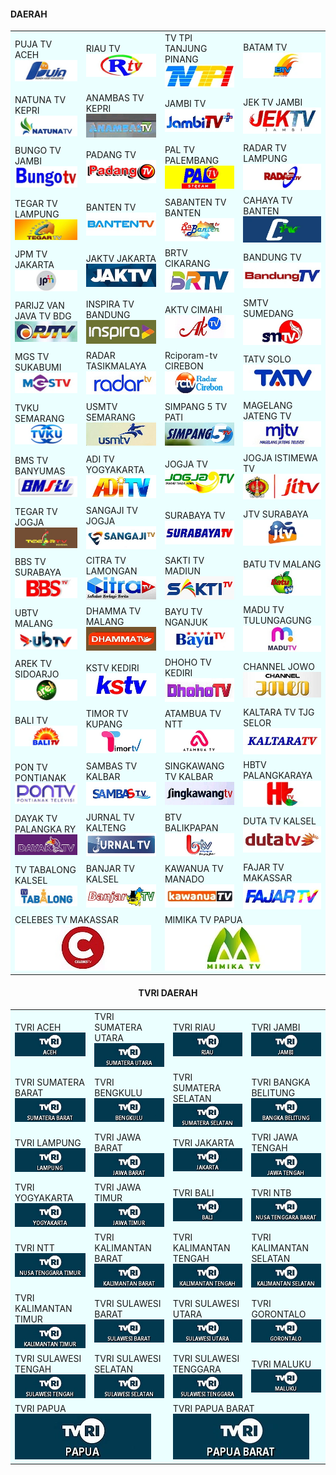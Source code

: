 <title>DAERAH</title>
<h4>DAERAH</h4>
<table align="center" border="0" bgcolor="#ebffff" cellspacing="0" cellpadding="8">
<tr>
<td>PUJA TV ACEH<br>
<a href="https://uwansm.github.io/5035/ciporam.tv"><img src="https://raw.githubusercontent.com/uwansm/1/0/5035.webp"/></a></td>
<td>RIAU TV<br>
<a href="https://uwansm.github.io/5008/ciporam.tv"><img src="https://raw.githubusercontent.com/uwansm/1/0/5008.webp"/></a></td>
<td>TV TPI TANJUNG PINANG<br>
<a href="http://ciporam-tv.blogspot.com/p/5019.html"><img src="https://raw.githubusercontent.com/uwansm/1/0/5019.webp"/></a></td>
<td>BATAM TV<br>
<a href="https://uwansm.github.io/5003/ciporam.tv"><img src="https://raw.githubusercontent.com/uwansm/1/0/5003.webp"/></a></td>
</tr>
<tr>
<td>NATUNA TV KEPRI<br>
<a href="https://uwansm.github.io/5066/ciporam.tv"><img src="https://raw.githubusercontent.com/uwansm/1/0/5066.webp"/></a></td>
<td>ANAMBAS TV KEPRI<br>
<a href="https://uwansm.github.io/5067/ciporam.tv"><img src="https://raw.githubusercontent.com/uwansm/1/0/5067.webp"/></a></td>
<td>JAMBI TV<br>
<a href="https://uwansm.github.io/5015/ciporam.tv"><img src="https://raw.githubusercontent.com/uwansm/1/0/5015.webp"/></a></td>
<td>JEK TV JAMBI<br>
<a href="https://uwansm.github.io/5009/ciporam.tv"><img src="https://raw.githubusercontent.com/uwansm/1/0/5009.webp"/></a></td>
</tr>
<tr>
<td>BUNGO TV JAMBI<br>
<a href="https://uwansm.github.io/5021/ciporam.tv"><img src="https://raw.githubusercontent.com/uwansm/1/0/5021.webp"/></a></td>
<td>PADANG TV<br>
<a href="https://uwansm.github.io/5011/ciporam.tv"><img src="https://raw.githubusercontent.com/uwansm/1/0/5011.webp"/></a></td>
<td>PAL TV PALEMBANG<br>
<a href="https://uwansm.github.io/5005/ciporam.tv"><img src="https://raw.githubusercontent.com/uwansm/1/0/5005.webp"/></a></td>
<td>RADAR TV LAMPUNG<br>
<a href="http://ciporam-tv.blogspot.com/p/5012.html"><img src="https://raw.githubusercontent.com/uwansm/1/0/5012.webp"/></a></td>
</tr>
<tr>
<td>TEGAR TV LAMPUNG<br>
<a href="https://uwansm.github.io/5029/ciporam.tv"><img src="https://raw.githubusercontent.com/uwansm/1/0/5029.webp"/></a></td>
<td>BANTEN TV<br>
<a href="https://uwansm.github.io/5034/ciporam.tv"><img src="https://raw.githubusercontent.com/uwansm/1/0/5034.webp"/></a></td>
<td>SABANTEN TV BANTEN<br>
<a href="https://uwansm.github.io/5058/ciporam.tv"><img src="https://raw.githubusercontent.com/uwansm/1/0/5058.webp"/></a></td>
<td>CAHAYA TV BANTEN<br>
<a href="https://uwansm.github.io/5054/ciporam.tv"><img src="https://raw.githubusercontent.com/uwansm/1/0/5054.webp"/></a></td>
</tr>
<tr>
<td>JPM TV JAKARTA<br>
<a href="https://uwansm.github.io/5004/ciporam.tv"><img src="https://raw.githubusercontent.com/uwansm/1/0/5004.webp"/></a></td>
<td>JAKTV JAKARTA<br>
<a href="https://uwansm.github.io/5024/ciporam.tv"><img src="https://raw.githubusercontent.com/uwansm/1/0/5024.webp"/></a></td>
<td>BRTV CIKARANG<br>
<a href="https://uwansm.github.io/5039/ciporam.tv"><img src="https://raw.githubusercontent.com/uwansm/1/0/5039.webp"/></a></td>
<td>BANDUNG TV<br>
<a href="https://uwansm.github.io/5025/ciporam.tv"><img src="https://raw.githubusercontent.com/uwansm/1/0/5025.webp"/></a></td>
</tr>
<tr>
<td>PARIJZ VAN JAVA TV BDG<br>
<a href="https://uwansm.github.io/5031/ciporam.tv"><img src="https://raw.githubusercontent.com/uwansm/1/0/5031.webp"/></a></td>
<td>INSPIRA TV BANDUNG<br>
<a href="https://uwansm.github.io/5040/ciporam.tv"><img src="https://raw.githubusercontent.com/uwansm/1/0/5040.webp"/></a></td>
<td>AKTV CIMAHI<br>
<a href="https://uwansm.github.io/5062/ciporam.tv"><img src="https://raw.githubusercontent.com/uwansm/1/0/5062.webp"/></a></td>
<td>SMTV SUMEDANG<br>
<a href="https://uwansm.github.io/5016/ciporam.tv"><img src="https://raw.githubusercontent.com/uwansm/1/0/5016.webp"/></a></td>
</tr>
<tr>
<td>MGS TV SUKABUMI<br>
<a href="https://uwansm.github.io/5046/ciporam.tv"><img src="https://raw.githubusercontent.com/uwansm/1/0/5046.webp"/></a></td>
<td>RADAR TASIKMALAYA<br>
<a href="https://uwansm.github.io/5047/ciporam.tv"><img src="https://raw.githubusercontent.com/uwansm/1/0/5047.webp"/></a></td>
<td>Rciporam-tv CIREBON<br>
<a href="https://uwansm.github.io/5006/ciporam.tv"><img src="https://raw.githubusercontent.com/uwansm/1/0/5006.webp"/></a></td>
<td>TATV SOLO<br>
<a href="https://uwansm.github.io/5038/ciporam.tv"><img src="https://raw.githubusercontent.com/uwansm/1/0/5038.webp"/></a></td>
</tr>
<tr>
<td>TVKU SEMARANG<br>
<a href="http://ciporam-tv.blogspot.com/p/5018.html"><img src="https://raw.githubusercontent.com/uwansm/1/0/5018.webp"/></a></td>
<td>USMTV SEMARANG<br>
<a href="https://uwansm.github.io/5069/ciporam.tv"><img src="https://raw.githubusercontent.com/uwansm/1/0/5069.webp"/></a></td>
<td>SIMPANG 5 TV PATI<br>
<a href="https://uwansm.github.io/5002/ciporam.tv"><img src="https://raw.githubusercontent.com/uwansm/1/0/5002.webp"/></a></td>
<td>MAGELANG JATENG TV<br>
<a href="https://uwansm.github.io/5026/ciporam.tv"><img src="https://raw.githubusercontent.com/uwansm/1/0/5026.webp"/></a></td>
</tr>
<tr>
<td>BMS TV BANYUMAS<br>
<a href="https://uwansm.github.io/5032/ciporam.tv"><img src="https://raw.githubusercontent.com/uwansm/1/0/5032.webp"/></a></td>
<td>ADI TV YOGYAKARTA<br>
<a href="https://uwansm.github.io/5020/ciporam.tv"><img src="https://raw.githubusercontent.com/uwansm/1/0/5020.webp"/></a></td>
<td>JOGJA TV<br>
<a href="https://uwansm.github.io/5055/ciporam.tv"><img src="https://raw.githubusercontent.com/uwansm/1/0/5055.webp"/></a></td>
<td>JOGJA ISTIMEWA TV<br>
<a href="https://uwansm.github.io/5022/ciporam.tv"><img src="https://raw.githubusercontent.com/uwansm/1/0/5022.webp"/></a></td>
</tr>
<tr>
<td>TEGAR TV JOGJA<br>
<a href="https://uwansm.github.io/5030/ciporam.tv"><img src="https://raw.githubusercontent.com/uwansm/1/0/5030.webp"/></a></td>
<td>SANGAJI TV JOGJA<br>
<a href="https://uwansm.github.io/5052/ciporam.tv"><img src="https://raw.githubusercontent.com/uwansm/1/0/5052.webp"/></a></td>
<td>SURABAYA TV<br>
<a href="https://uwansm.github.io/5059/ciporam.tv"><img src="https://raw.githubusercontent.com/uwansm/1/0/5059.webp"/></a></td>
<td>JTV SURABAYA<br>
<a href="https://uwansm.github.io/5001/ciporam.tv"><img src="https://raw.githubusercontent.com/uwansm/1/0/5001.webp"/></a></td>
</tr>
<tr>
<td>BBS TV SURABAYA<br>
<a href="http://ciporam-tv.blogspot.com/p/5042.html"><img src="https://raw.githubusercontent.com/uwansm/1/0/5042.webp"/></a></td>
<td>CITRA TV LAMONGAN<br>
<a href="https://uwansm.github.io/5028/ciporam.tv"><img src="https://raw.githubusercontent.com/uwansm/1/0/5028.webp"/></a></td>
<td>SAKTI TV MADIUN<br>
<a href="https://uwansm.github.io/5017/ciporam.tv"><img src="https://raw.githubusercontent.com/uwansm/1/0/5017.webp"/></a></td>
<td>BATU TV MALANG<br>
<a href="http://ciporam-tv.blogspot.com/p/5033.html"><img src="https://raw.githubusercontent.com/uwansm/1/0/5033.webp"/></a></td>
</tr>
<tr>
<td>UBTV MALANG<br>
<a href="https://uwansm.github.io/5070/ciporam.tv"><img src="https://raw.githubusercontent.com/uwansm/1/0/5070.webp"/></a></td>
<td>DHAMMA TV MALANG<br>
<a href="https://uwansm.github.io/5064/ciporam.tv"><img src="https://raw.githubusercontent.com/uwansm/1/0/5064.webp"/></a></td>
<td>BAYU TV NGANJUK<br>
<a href="https://uwansm.github.io/5037/ciporam.tv"><img src="https://raw.githubusercontent.com/uwansm/1/0/5037.webp"/></a></td>
<td>MADU TV TULUNGAGUNG<br>
<a href="https://uwansm.github.io/5045/ciporam.tv"><img src="https://raw.githubusercontent.com/uwansm/1/0/5045.webp"/></a></td>
</tr>
<tr>
<td>AREK TV SIDOARJO<br>
<a href="https://uwansm.github.io/5053/ciporam.tv"><img src="https://raw.githubusercontent.com/uwansm/1/0/5053.webp"/></a></td>
<td>KSTV KEDIRI<br>
<a href="https://uwansm.github.io/5060/ciporam.tv"><img src="https://raw.githubusercontent.com/uwansm/1/0/5060.webp"/></a></td>
<td>DHOHO TV KEDIRI<br>
<a href="https://uwansm.github.io/5061/ciporam.tv"><img src="https://raw.githubusercontent.com/uwansm/1/0/5061.webp"/></a></td>
<td>CHANNEL JOWO<br>
<a href="https://uwansm.github.io/5048/ciporam.tv"><img src="https://raw.githubusercontent.com/uwansm/1/0/5048.webp"/></a></td>
</tr>
<tr>
<td>BALI TV<br>
<a href="https://uwansm.github.io/5023/ciporam.tv"><img src="https://raw.githubusercontent.com/uwansm/1/0/5023.webp"/></a></td>
<td>TIMOR TV KUPANG<br>
<a href="https://uwansm.github.io/5056/ciporam.tv"><img src="https://raw.githubusercontent.com/uwansm/1/0/5056.webp"/></a></td>
<td>ATAMBUA TV NTT<br>
<a href="https://uwansm.github.io/5065/ciporam.tv"><img src="https://raw.githubusercontent.com/uwansm/1/0/5065.webp"/></a></td>
<td>KALTARA TV TJG SELOR<br>
<a href="https://uwansm.github.io/5051/ciporam.tv"><img src="https://raw.githubusercontent.com/uwansm/1/0/5051.webp"/></a></td>
</tr>
<tr>
<td>PON TV PONTIANAK<br>
<a href="https://uwansm.github.io/5010/ciporam.tv"><img src="https://raw.githubusercontent.com/uwansm/1/0/5010.webp"/></a></td>
<td>SAMBAS TV KALBAR<br>
<a href="https://uwansm.github.io/5057/ciporam.tv"><img src="https://raw.githubusercontent.com/uwansm/1/0/5057.webp"/></a></td>
<td>SINGKAWANG TV KALBAR<br>
<a href="https://uwansm.github.io/5068/ciporam.tv"><img src="https://raw.githubusercontent.com/uwansm/1/0/5068.webp"/></a></td>
<td>HBTV PALANGKARAYA<br>
<a href="https://uwansm.github.io/5036/ciporam.tv"><img src="https://raw.githubusercontent.com/uwansm/1/0/5036.webp"/></a></td>
</tr>
<tr>
<td>DAYAK TV PALANGKA RY<br>
<a href="https://uwansm.github.io/5050/ciporam.tv"><img src="https://raw.githubusercontent.com/uwansm/1/0/5050.webp"/></a></td>
<td>JURNAL TV KALTENG<br>
<a href="https://uwansm.github.io/5044/ciporam.tv"><img src="https://raw.githubusercontent.com/uwansm/1/0/5044.webp"/></a></td>
<td>BTV BALIKPAPAN<br>
<a href="https://uwansm.github.io/5007/ciporam.tv"><img src="https://raw.githubusercontent.com/uwansm/1/0/5007.webp"/></a></td>
<td>DUTA TV KALSEL<br>
<a href="https://uwansm.github.io/5041/ciporam.tv"><img src="https://raw.githubusercontent.com/uwansm/1/0/5041.webp"/></a></td>
</tr>
<tr>
<td>TV TABALONG KALSEL<br>
<a href="https://uwansm.github.io/5043/ciporam.tv"><img src="https://raw.githubusercontent.com/uwansm/1/0/5043.webp"/></a></td>
<td>BANJAR TV KALSEL<br>
<a href="https://uwansm.github.io/5049/ciporam.tv"><img src="https://raw.githubusercontent.com/uwansm/1/0/5049.webp"/></a></td>
<td>KAWANUA TV MANADO<br>
<a href="https://uwansm.github.io/5013/ciporam.tv"><img src="https://raw.githubusercontent.com/uwansm/1/0/5013.webp"/></a></td>
<td>FAJAR TV MAKASSAR<br>
<a href="https://uwansm.github.io/5027/ciporam.tv"><img src="https://raw.githubusercontent.com/uwansm/1/0/5027.webp"/></a></td>
</tr>
<tr>
<td colspan="2">CELEBES TV MAKASSAR<br>
<a href="https://uwansm.github.io/5063/ciporam.tv"><img src="https://raw.githubusercontent.com/uwansm/1/0/5063.webp"/></a></td>
<td colspan="2">MIMIKA TV PAPUA<br>
<a href="https://uwansm.github.io/5014/ciporam.tv"><img src="https://raw.githubusercontent.com/uwansm/1/0/5014.webp"/></a></td>
</tr>
</table>
<h4><center>TVRI DAERAH</center></h4>
<table align="center" border="0" bgcolor="#ebffff" cellspacing="0" cellpadding="8">
<tr>
<td>TVRI ACEH<br>
<a href="https://uwansm.github.io/5901/ciporam.tv"><img src="https://raw.githubusercontent.com/uwansm/1/0/5901.webp"/></a></td>
<td>TVRI SUMATERA UTARA<br>
<a href="https://uwansm.github.io/5902/ciporam.tv"><img src="https://raw.githubusercontent.com/uwansm/1/0/5902.webp"/></a></td>
<td>TVRI RIAU<br>
<a href="https://uwansm.github.io/5903/ciporam.tv"><img src="https://raw.githubusercontent.com/uwansm/1/0/5903.webp"/></a></td>
<td>TVRI JAMBI<br>
<a href="https://uwansm.github.io/5904/ciporam.tv"><img src="https://raw.githubusercontent.com/uwansm/1/0/5904.webp"/></a></td>
</tr>
<tr>
<td>TVRI SUMATERA BARAT<br>
<a href="https://uwansm.github.io/5905/ciporam.tv"><img src="https://raw.githubusercontent.com/uwansm/1/0/5905.webp"/></a></td>
<td>TVRI BENGKULU<br>
<a href="https://uwansm.github.io/5906/ciporam.tv"><img src="https://raw.githubusercontent.com/uwansm/1/0/5906.webp"/></a></td>
<td>TVRI SUMATERA SELATAN<br>
<a href="https://uwansm.github.io/5907/ciporam.tv"><img src="https://raw.githubusercontent.com/uwansm/1/0/5907.webp"/></a></td>
<td>TVRI BANGKA BELITUNG<br>
<a href="https://uwansm.github.io/5908/ciporam.tv"><img src="https://raw.githubusercontent.com/uwansm/1/0/5908.webp"/></a></td>
</tr>
<tr>
<td>TVRI LAMPUNG<br>
<a href="https://uwansm.github.io/5909/ciporam.tv"><img src="https://raw.githubusercontent.com/uwansm/1/0/5909.webp"/></a></td>
<td>TVRI JAWA BARAT<br>
<a href="https://uwansm.github.io/5910/ciporam.tv"><img src="https://raw.githubusercontent.com/uwansm/1/0/5910.webp"/></a></td>
<td>TVRI JAKARTA<br>
<a href="https://uwansm.github.io/5911/ciporam.tv"><img src="https://raw.githubusercontent.com/uwansm/1/0/5911.webp"/></a></td>
<td>TVRI JAWA TENGAH<br>
<a href="https://uwansm.github.io/5912/ciporam.tv"><img src="https://raw.githubusercontent.com/uwansm/1/0/5912.webp"/></a></td>
</tr>
<tr>
<td>TVRI YOGYAKARTA<br>
<a href="https://uwansm.github.io/5913/ciporam.tv"><img src="https://raw.githubusercontent.com/uwansm/1/0/5913.webp"/></a></td>
<td>TVRI JAWA TIMUR<br>
<a href="https://uwansm.github.io/5914/ciporam.tv"><img src="https://raw.githubusercontent.com/uwansm/1/0/5914.webp"/></a></td>
<td>TVRI BALI<br>
<a href="https://uwansm.github.io/5915/ciporam.tv"><img src="https://raw.githubusercontent.com/uwansm/1/0/5915.webp"/></a></td>
<td>TVRI NTB<br>
<a href="https://uwansm.github.io/5916/ciporam.tv"><img src="https://raw.githubusercontent.com/uwansm/1/0/5916.webp"/></a></td>
</tr>
<tr>
<td>TVRI NTT<br>
<a href="https://uwansm.github.io/5917/ciporam.tv"><img src="https://raw.githubusercontent.com/uwansm/1/0/5917.webp"/></a></td>
<td>TVRI KALIMANTAN BARAT<br>
<a href="https://uwansm.github.io/5918/ciporam.tv"><img src="https://raw.githubusercontent.com/uwansm/1/0/5918.webp"/></a></td>
<td>TVRI KALIMANTAN TENGAH<br>
<a href="https://uwansm.github.io/5919/ciporam.tv"><img src="https://raw.githubusercontent.com/uwansm/1/0/5919.webp"/></a></td>
<td>TVRI KALIMANTAN SELATAN<br>
<a href="https://uwansm.github.io/5920/ciporam.tv"><img src="https://raw.githubusercontent.com/uwansm/1/0/5920.webp"/></a></td>
</tr>
<tr>
<td>TVRI KALIMANTAN TIMUR<br>
<a href="https://uwansm.github.io/5921/ciporam.tv"><img src="https://raw.githubusercontent.com/uwansm/1/0/5921.webp"/></a></td>
<td>TVRI SULAWESI BARAT<br>
<a href="https://uwansm.github.io/5922/ciporam.tv"><img src="https://raw.githubusercontent.com/uwansm/1/0/5922.webp"/></a></td>
<td>TVRI SULAWESI UTARA<br>
<a href="https://uwansm.github.io/5923/ciporam.tv"><img src="https://raw.githubusercontent.com/uwansm/1/0/5923.webp"/></a></td>
<td>TVRI GORONTALO<br>
<a href="https://uwansm.github.io/5924/ciporam.tv"><img src="https://raw.githubusercontent.com/uwansm/1/0/5924.webp"/></a></td>
</tr>
<tr>
<td>TVRI SULAWESI TENGAH<br>
<a href="https://uwansm.github.io/5925/ciporam.tv"><img src="https://raw.githubusercontent.com/uwansm/1/0/5925.webp"/></a></td>
<td>TVRI SULAWESI SELATAN<br>
<a href="https://uwansm.github.io/5926/ciporam.tv"><img src="https://raw.githubusercontent.com/uwansm/1/0/5926.webp"/></a></td>
<td>TVRI SULAWESI TENGGARA<br>
<a href="https://uwansm.github.io/5927/ciporam.tv"><img src="https://raw.githubusercontent.com/uwansm/1/0/5927.webp"/></a></td>
<td>TVRI MALUKU<br>
<a href="https://uwansm.github.io/5928/ciporam.tv"><img src="https://raw.githubusercontent.com/uwansm/1/0/5928.webp"/></a></td>
</tr>
<tr>
<td colspan="2">TVRI PAPUA<br>
<a href="https://uwansm.github.io/5929/ciporam.tv"><img src="https://raw.githubusercontent.com/uwansm/1/0/5929.webp"/></a></td>
<td colspan="2">TVRI PAPUA BARAT<br>
<a href="https://uwansm.github.io/5930/ciporam.tv"><img src="https://raw.githubusercontent.com/uwansm/1/0/5930.webp"/></a></td>
</tr>
</table>
